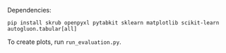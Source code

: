 Dependencies:

```commandline
pip install skrub openpyxl pytabkit sklearn matplotlib scikit-learn autogluon.tabular[all]
```

To create plots, run `run_evaluation.py`.
